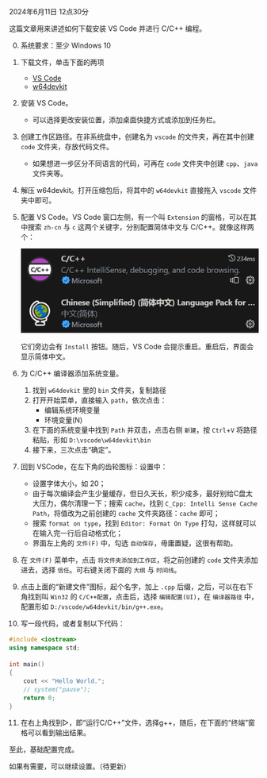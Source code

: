 2024年6月11日 12点30分

这篇文章用来讲述如何下载安装 VS Code 并进行 C/C++ 编程。

0. 系统要求：至少 Windows 10

1. 下载文件，单击下面的两项
   - [VS Code](https://code.visualstudio.com/sha/download?build=stable&os=win32-x64 "System Installer, x64")
   - [w64devkit](https://github.com/skeeto/w64devkit/releases "GitHub")
2. 安装 VS Code。
   - 可以选择更改安装位置，添加桌面快捷方式或添加到任务栏。

3. 创建工作区路径。在非系统盘中，创建名为 `vscode` 的文件夹，再在其中创建 `code` 文件夹，存放代码文件。
   - 如果想进一步区分不同语言的代码，可再在 `code` 文件夹中创建 `cpp`、`java` 文件夹等。

4. 解压 w64devkit。打开压缩包后，将其中的 `w64devkit` 直接拖入 `vscode` 文件夹中即可。

5. 配置 VS Code。VS Code 窗口左侧，有一个叫 `Extension` 的窗格，可以在其中搜索 `zh-cn` 与 `c` 这两个关键字，分别配置简体中文与 C/C++。就像这样两个：

   [![](/photo/cpp-on-vscode/extensions.png)](/photo/cpp-on-vscode/extensions.png)

   它们旁边会有 `Install` 按钮。随后，VS Code 会提示重启。重启后，界面会显示简体中文。

6. 为 C/C++ 编译器添加系统变量。
   1. 找到 `w64devkit` 里的 `bin` 文件夹，复制路径
   2. 打开开始菜单，直接输入 `path`，依次点击：
      - 编辑系统环境变量
      - 环境变量(N)
   3. 在下面的系统变量中找到 `Path` 并双击，点击右侧 `新建`，按 `Ctrl`+`V` 将路径粘贴，形如 `D:\vscode\w64devkit\bin`
   4. 接下来，三次点击“确定”。

7. 回到 VSCode，在左下角的齿轮图标：设置中：
   - 设置字体大小，如 20；
   - 由于每次编译会产生少量缓存，但日久天长，积少成多，最好别给C盘太大压力，偶尔清理一下；搜索 `cache`，找到 `C_Cpp: Intelli Sense Cache Path`，将值改为之前创建的 `cache` 文件夹路径：`cache` 即可；
   - 搜索 `format on type`，找到 `Editor: Format On Type` 打勾，这样就可以在输入完一行后自动格式化；
   - 界面左上角的 `文件(F)` 中，勾选 `自动保存`，毋庸置疑，这很有帮助。

8. 在 `文件(F)` 菜单中，点击 `将文件夹添加到工作区`，将之前创建的 `code` 文件夹添加进去，选择 `信任`。可右键关闭下面的 `大纲` 与 `时间线`。

9. 点击上面的“新建文件”图标，起个名字，加上 `.cpp` 后缀，之后，可以在右下角找到叫 `Win32` 的 `C/C++配置`，点击后，选择 `编辑配置(UI)`，在 `编译器路径` 中，配置形如 `D:/vscode/w64devkit/bin/g++.exe`。

10. 写一段代码，或者复制以下代码：

```cpp
#include <iostream>
using namespace std;

int main()
{
    cout << "Hello World.";
    // system("pause");
    return 0;
}
```

11. 在右上角找到▷，即“运行C/C++”文件，选择g++，随后，在下面的“终端”窗格可以看到输出结果。

至此，基础配置完成。

如果有需要，可以继续设置。（待更新）